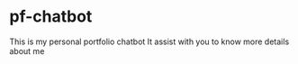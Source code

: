 # pf-chatbot
 This is my personal portfolio chatbot It assist with you to know more details about me
